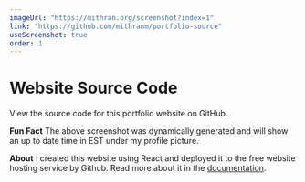 ```yaml
---
imageUrl: "https://mithran.org/screenshot?index=1"
link: "https://github.com/mithranm/portfolio-source"
useScreenshot: true
order: 1
---
```

# Website Source Code
View the source code for this portfolio website on GitHub.

**Fun Fact**
The above screenshot was dynamically generated and will show an up to date time in EST under my profile picture.

**About**
I created this website using React and deployed it to the free website hosting service by Github. Read more about it in the [documentation](https://mithranm.github.io/#/documentation).
